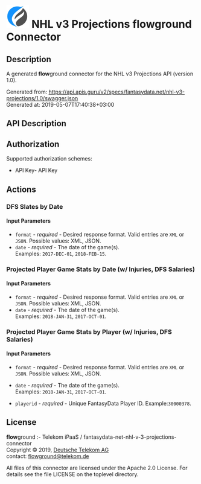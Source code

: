 # ![LOGO](logo.png) NHL v3 Projections **flow**ground Connector

## Description

A generated **flow**ground connector for the NHL v3 Projections API (version 1.0).

Generated from: https://api.apis.guru/v2/specs/fantasydata.net/nhl-v3-projections/1.0/swagger.json<br/>
Generated at: 2019-05-07T17:40:38+03:00

## API Description



## Authorization

Supported authorization schemes:
- API Key- API Key
## Actions

### DFS Slates by Date

#### Input Parameters
* `format` - _required_ - Desired response format. Valid entries are <code>XML</code> or <code>JSON</code>.
    Possible values: XML, JSON.
* `date` - _required_ - The date of the game(s).
<br>Examples: <code>2017-DEC-01</code>, <code>2018-FEB-15</code>.

### Projected Player Game Stats by Date (w/ Injuries, DFS Salaries)

#### Input Parameters
* `format` - _required_ - Desired response format. Valid entries are <code>XML</code> or <code>JSON</code>.
    Possible values: XML, JSON.
* `date` - _required_ - The date of the game(s).
 <br>Examples: <code>2018-JAN-31</code>, <code>2017-OCT-01</code>.
 

### Projected Player Game Stats by Player (w/ Injuries, DFS Salaries)

#### Input Parameters
* `format` - _required_ - Desired response format. Valid entries are <code>XML</code> or <code>JSON</code>.
    Possible values: XML, JSON.
* `date` - _required_ - The date of the game(s).
 <br>Examples: <code>2018-JAN-31</code>, <code>2017-OCT-01</code>.
 
* `playerid` - _required_ - Unique FantasyData Player ID.
Example:<code>30000378</code>.

## License

**flow**ground :- Telekom iPaaS / fantasydata-net-nhl-v-3-projections-connector<br/>
Copyright © 2019, [Deutsche Telekom AG](https://www.telekom.de)<br/>
contact: flowground@telekom.de

All files of this connector are licensed under the Apache 2.0 License. For details
see the file LICENSE on the toplevel directory.
